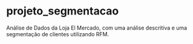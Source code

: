 # projeto_segmentacao
Análise de Dados da Loja El Mercado, com uma análise descritiva e uma segmentação de clientes utilizando RFM.
